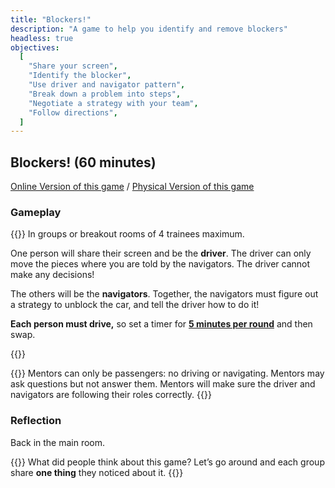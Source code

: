```yaml
---
title: "Blockers!"
description: "A game to help you identify and remove blockers"
headless: true
objectives:
  [
    "Share your screen",
    "Identify the blocker",
    "Use driver and navigator pattern",
    "Break down a problem into steps",
    "Negotiate a strategy with your team",
    "Follow directions",
  ]
---
```


## Blockers! (60 minutes)

[Online Version of this game](https://www.dr-mikes-math-games-for-kids.com/online-traffic-jam-game.html) / [Physical Version of this game](https://www.thinkfun.com/products/rush-hour/)

### Gameplay

{{<note title="Game (30 minutes)">}}
In groups or breakout rooms of 4 trainees maximum.

One person will share their screen and be the **driver**. The driver can only move the pieces where you are told by the navigators. The driver cannot make any decisions!

The others will be the **navigators**. Together, the navigators must figure out a strategy to unblock the car, and tell the driver how to do it!

**Each person must drive,** so set a timer for [**5 minutes per round**](https://www.google.com/search?q=set+a+timer+for+5+minutes) and then swap.

{{</note>}}

{{<note title="Tip" type="tip">}}
Mentors can only be passengers: no driving or navigating. Mentors may ask questions but not answer them. Mentors will make sure the driver and navigators are following their roles correctly.
{{</note>}}

### Reflection

Back in the main room.

{{<note title="Reflection (20 minutes)">}}
What did people think about this game? Let’s go around and each group share **one thing** they noticed about it.
{{</note>}}
